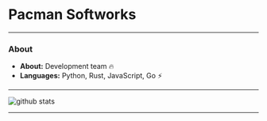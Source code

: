 # Pacman Softworks

---------------------------------------------------------------------------------------------------------------------------------------------------------------------------------
### About

-  **About:** Development team :fire:
-  **Languages:** Python, Rust, JavaScript, Go :zap:

---------------------------------------------------------------------------------------------------------------------------------------------------------------------------------

![github stats](https://github-readme-stats.vercel.app/api?username=pacman-softworks&show_icons=true)

---------------------------------------------------------------------------------------------------------------------------------------------------------------------------------

